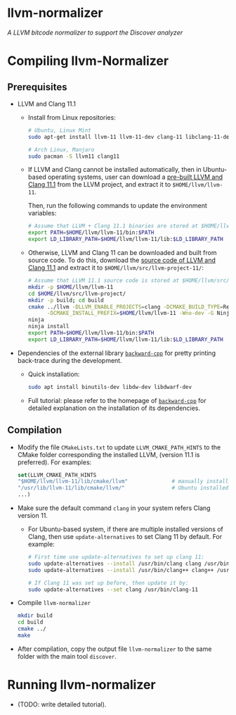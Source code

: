 llvm-normalizer
====================
*A LLVM bitcode normalizer to support the Discover analyzer*

# Compiling llvm-Normalizer

## Prerequisites

- LLVM and Clang 11.1

  + Install from Linux repositories:

    ```sh
    # Ubuntu, Linux Mint
    sudo apt-get install llvm-11 llvm-11-dev clang-11 libclang-11-dev

    # Arch Linux, Manjaro
    sudo pacman -S llvm11 clang11
    ```
  + If LLVM and Clang cannot be installed automatically, then in Ubuntu-based
    operating systems, user can download a [pre-built LLVM and Clang 11.1](https://github.com/llvm/llvm-project/releases/download/llvmorg-11.1.0/clang+llvm-11.1.0-x86_64-linux-gnu-ubuntu-20.10.tar.xz)
    from the LLVM project, and extract it to `$HOME/llvm/llvm-11`.

    Then, run the following commands to update the environment variables:

    ``` sh
    # Assume that LLVM + Clang 11.1 binaries are stored at $HOME/llvm/llvm-11/
    export PATH=$HOME/llvm/llvm-11/bin:$PATH
    export LD_LIBRARY_PATH=$HOME/llvm/llvm-11/lib:$LD_LIBRARY_PATH
    ```

  + Otherwise, LLVM and Clang 11 can be downloaded and built from source code.
    To do this, download the [source code of LLVM and Clang 11.1](https://github.com/llvm/llvm-project/releases/download/llvmorg-11.1.0/llvm-project-11.1.0.src.tar.xz) and extract
    it to `$HOME/llvm/src/llvm-project-11/`:

    ``` sh
    # Assume that LLVM 11.1 source code is stored at $HOME/llvm/src/llvm-project/
    mkdir -p $HOME/llvm/llvm-11
    cd $HOME/llvm/src/llvm-project/
    mkdir -p build; cd build
    cmake ../llvm -DLLVM_ENABLE_PROJECTS=clang -DCMAKE_BUILD_TYPE=Release \
          -DCMAKE_INSTALL_PREFIX=$HOME/llvm/llvm-11 -Wno-dev -G Ninja
    ninja
    ninja install
    export PATH=$HOME/llvm/llvm-11/bin:$PATH
    export LD_LIBRARY_PATH=$HOME/llvm/llvm-11/lib:$LD_LIBRARY_PATH
    ```

- Dependencies of the external library [`backward-cpp`](https://github.com/bombela/backward-cpp) for pretty printing
  back-trace during the development.

  + Quick installation:

    ```sh
    sudo apt install binutils-dev libdw-dev libdwarf-dev

    ```

  + Full tutorial: please refer to the homepage of [`backward-cpp`](https://github.com/bombela/backward-cpp) for
    detailed explanation on the installation of its dependencies.

## Compilation

- Modify the file `CMakeLists.txt` to update `LLVM_CMAKE_PATH_HINTS` to the
  CMake folder corresponding the installed LLVM, (version 11.1 is preferred).
  For examples:

  ``` cmake
  set(LLVM_CMAKE_PATH_HINTS
  "$HOME/llvm/llvm-11/lib/cmake/llvm"              # manually installed
  "/usr/lib/llvm-11/lib/cmake/llvm/"               # Ubuntu installed
  ...)
  ```

- Make sure the default command `clang` in your system refers Clang version 11.

  + For Ubuntu-based system, if there are multiple installed versions of Clang,
    then use `update-alternatives` to set Clang 11 by default. For example:

    ```sh
    # First time use update-alternatives to set up clang 11:
    sudo update-alternatives --install /usr/bin/clang clang /usr/bin/clang-11 90
    sudo update-alternatives --install /usr/bin/clang++ clang++ /usr/bin/clang++-11 90

    # If Clang 11 was set up before, then update it by:
    sudo update-alternatives --set clang /usr/bin/clang-11
    ```

- Compile `llvm-normalizer`

  ``` bash
  mkdir build
  cd build
  cmake ../
  make
  ```

- After compilation, copy the output file `llvm-normalizer` to the same folder
  with the main tool `discover`.

# Running llvm-normalizer

- (TODO: write detailed tutorial).
